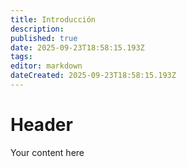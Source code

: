 ```yaml
---
title: Introducción
description: 
published: true
date: 2025-09-23T18:58:15.193Z
tags: 
editor: markdown
dateCreated: 2025-09-23T18:58:15.193Z
---
```


# Header
Your content here